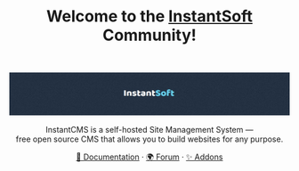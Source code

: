<h1 align="center">Welcome to the <a href="https://instantcms.io/">InstantSoft</a> Community!</h1><br>
<p align="center">
    <a href="https://instantcms.ru/">
        <img src="https://github.com/instantsoft/.github/blob/main/profile/instantsoft_logo.jpg?raw=true" alt="InstantSoft logo">
    </a>
</p>
<p align="center">
    InstantCMS is a self-hosted Site Management System —<br>
    free open source CMS that allows you to build websites for any purpose.
</p>

<p align="center">
    <a href="https://docs.instantcms.ru/en">🔨 Documentation</a>
    ·
    <a href="https://instantcms.ru/forum/all">🌍 Forum</a>
    ·
    <a href="https://addons.instantcms.ru/">✨ Addons</a>
</p>
